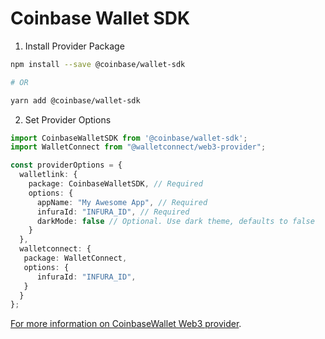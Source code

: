 # Coinbase Wallet SDK

1. Install Provider Package

```bash
npm install --save @coinbase/wallet-sdk

# OR

yarn add @coinbase/wallet-sdk
```

2. Set Provider Options

```typescript
import CoinbaseWalletSDK from '@coinbase/wallet-sdk';
import WalletConnect from "@walletconnect/web3-provider";

const providerOptions = {
  walletlink: {
    package: CoinbaseWalletSDK, // Required
    options: {
      appName: "My Awesome App", // Required
      infuraId: "INFURA_ID", // Required
      darkMode: false // Optional. Use dark theme, defaults to false
    }
  },
  walletconnect: {
   package: WalletConnect, 
   options: {
      infuraId: "INFURA_ID",
   }
  }
};
```

[For more information on CoinbaseWallet Web3 provider](https://docs.cloud.coinbase.com/wallet-sdk/docs).
